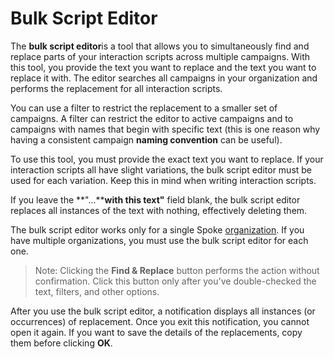 # Bulk Script Editor

The **bulk script editor**is a tool that allows you
to simultaneously find and replace parts of your interaction
scripts across multiple campaigns. With this tool, you provide
the text you want to replace and the text you want to replace it
with. The editor searches all campaigns in your organization and
performs the replacement for all interaction scripts.

You can use a filter to restrict the replacement to a smaller
set of campaigns. A filter can restrict the editor to active
campaigns and to campaigns with names that begin with specific
text (this is one reason why having a consistent campaign **naming convention** can be useful).

To use this tool, you must provide the exact text you want to
replace. If your interaction scripts all have slight variations,
the bulk script editor must be used for each variation. Keep
this in mind when writing interaction scripts.

If you leave the **"...****with this text"** field blank, the bulk script editor replaces all instances of the
text with nothing, effectively deleting them.

The bulk script editor works only for a single Spoke [organization](https://withtheranks.com/docs/spoke/for-spoke-admins/organizations). If you have multiple organizations, you must use the bulk
script editor for each one.

> Note: Clicking the
> **Find & Replace** button performs the action without
> confirmation. Click this button only after you've double-checked
> the text, filters, and other options.

After you use the bulk script editor, a notification displays
all instances (or occurrences) of replacement. Once you exit
this notification, you cannot open it again. If you want to save
the details of the replacements, copy them before clicking **OK**.

 